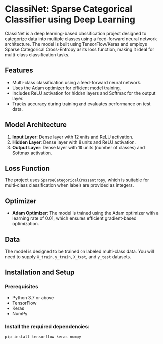 # ClassiNet: Sparse Categorical Classifier using Deep Learning

ClassiNet is a deep learning-based classification project designed to categorize data into multiple classes using a feed-forward neural network architecture. The model is built using TensorFlow/Keras and employs Sparse Categorical Cross-Entropy as its loss function, making it ideal for multi-class classification tasks.

## Features
- Multi-class classification using a feed-forward neural network.
- Uses the Adam optimizer for efficient model training.
- Includes ReLU activation for hidden layers and Softmax for the output layer.
- Tracks accuracy during training and evaluates performance on test data.

## Model Architecture
1. **Input Layer**: Dense layer with 12 units and ReLU activation.
2. **Hidden Layer**: Dense layer with 8 units and ReLU activation.
3. **Output Layer**: Dense layer with 10 units (number of classes) and Softmax activation.

## Loss Function
The project uses `SparseCategoricalCrossentropy`, which is suitable for multi-class classification when labels are provided as integers.

## Optimizer
- **Adam Optimizer**: The model is trained using the Adam optimizer with a learning rate of 0.01, which ensures efficient gradient-based optimization.

## Data
The model is designed to be trained on labeled multi-class data. You will need to supply `X_train`, `y_train`, `X_test`, and `y_test` datasets.

## Installation and Setup

### Prerequisites
- Python 3.7 or above
- TensorFlow
- Keras
- NumPy

### Install the required dependencies:

```bash
pip install tensorflow keras numpy


